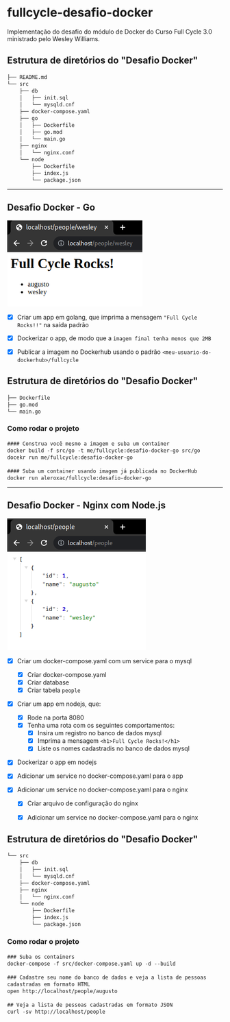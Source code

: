 # fullcycle-desafio-docker
Implementação do desafio do módulo de Docker do Curso Full Cycle 3.0 ministrado pelo Wesley Williams.


## Estrutura de diretórios do "Desafio Docker"
```
├── README.md
└── src
    ├── db
    │   ├── init.sql
    │   └── mysqld.cnf
    ├── docker-compose.yaml
    ├── go
    │   ├── Dockerfile
    │   ├── go.mod
    │   └── main.go
    ├── nginx
    │   └── nginx.conf
    └── node
        ├── Dockerfile
        ├── index.js
        └── package.json
```



---




## Desafio Docker - Go
![desafio-go](assets/2023-01-08_23-57.png)
- [x] Criar um app em golang, que imprima a mensagem `"Full Cycle Rocks!!"` na saída padrão
- [x] Dockerizar o app, de modo que a `imagem final tenha menos que 2MB`
- [x] Publicar a imagem no Dockerhub usando o padrão `<meu-usuario-do-dockerhub>/fullcycle`


## Estrutura de diretórios do "Desafio Docker"
```
├── Dockerfile
├── go.mod
└── main.go
```


### Como rodar o projeto
``` shell
#### Construa você mesmo a imagem e suba um container 
docker build -f src/go -t me/fullcycle:desafio-docker-go src/go
docekr run me/fullcycle:desafio-docker-go

#### Suba um container usando imagem já publicada no DockerHub
docker run aleroxac/fullcycle:desafio-docker-go
```



---



## Desafio Docker - Nginx com Node.js
![desafio-nginx-com-nodejs](assets/2023-01-08_23-58.png)
- [x] Criar um docker-compose.yaml com um service para o mysql
    - [x] Criar docker-compose.yaml
    - [x] Criar database
    - [x] Criar tabela `people`

- [x] Criar um app em nodejs, que:
    - [x] Rode na porta 8080
    - [x] Tenha uma rota com os seguintes comportamentos:
        - [x] Insira um registro no banco de dados mysql
        - [x] Imprima a mensagem `<h1>Full Cycle Rocks!</h1>`
        - [x] Liste os nomes cadastradis no banco de dados mysql
- [x] Dockerizar o app em nodejs
- [x] Adicionar um service no docker-compose.yaml para o app

- [x] Adicionar um service no docker-compose.yaml para o nginx
    - [x] Criar arquivo de configuração do nginx
    - [x] Adicionar um service no docker-compose.yaml para o nginx


## Estrutura de diretórios do "Desafio Docker"
```
└── src
    ├── db
    │   ├── init.sql
    │   └── mysqld.cnf
    ├── docker-compose.yaml
    ├── nginx
    │   └── nginx.conf
    └── node
        ├── Dockerfile
        ├── index.js
        └── package.json
```


### Como rodar o projeto
``` shell
### Suba os containers
docker-compose -f src/docker-compose.yaml up -d --build

### Cadastre seu nome do banco de dados e veja a lista de pessoas cadastradas em formato HTML
open http://localhost/people/augusto

## Veja a lista de pessoas cadastradas em formato JSON
curl -sv http://localhost/people
```
